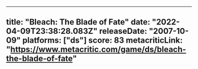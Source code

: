 
---
title: "Bleach: The Blade of Fate"
date: "2022-04-09T23:38:28.083Z"
releaseDate: "2007-10-09"
platforms: ["ds"]
score: 83
metacriticLink: "https://www.metacritic.com/game/ds/bleach-the-blade-of-fate"
---
